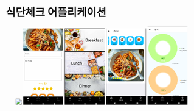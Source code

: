 # 식단체크 어플리케이션

<div align="center">
    <img width="105" src="./asset/홈.png">
    <img width="105" src="./asset/1.png">
    <img width="105" src="./asset/2.png">
    <img width="105" src="./asset/3.png">
    <img width="105" src="./asset/4.png">
</div>
